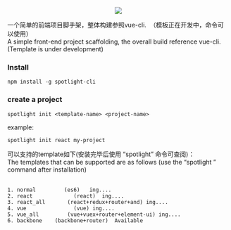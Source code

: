<p align="center">
    <img src="https://github.com/yuminjustin/spotlight-cli/blob/master/static/sp_wihte.png">
</p>
一个简单的前端项目脚手架，整体构建参照vue-cli.  （模板正在开发中，命令可以使用）<br>
A simple front-end project scaffolding, the overall build reference vue-cli. (Template is under development)<br>

### Install

    npm install -g spotlight-cli

### create a project

    spotlight init <template-name> <project-name>

example:

    spotlight init react my-project



可以支持的template如下(安装完毕后使用 “spotlight” 命令可查阅)：<br>
The templates that can be supported are as follows (use the “spotlight ” command after installation)<br><br>

    1. normal         (es6)   ing....
    2. react             (react)  ing....
    3. react_all       (react+redux+router+and) ing....
    4. vue               (vue) ing....
    5. vue_all         (vue+vuex+router+element-ui) ing....
    6. backbone    (backbone+router)  Available


